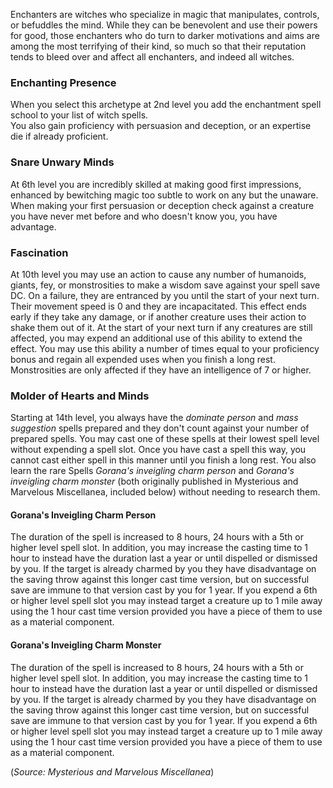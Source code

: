Enchanters are witches who specialize in magic that manipulates, controls, or befuddles the mind.  While they can be benevolent and use their powers for good, those enchanters who do turn to darker motivations and aims are among the most terrifying of their kind, so much so that their reputation tends to bleed over and affect all enchanters, and indeed all witches.
### Enchanting Presence
When you select this archetype at 2nd level you add the enchantment spell school to your list of witch spells. <br>
You also gain proficiency with persuasion and deception, or an expertise die if already proficient.

### Snare Unwary Minds
At 6th level you are incredibly skilled at making good first impressions, enhanced by bewitching magic too subtle to work on any but the unaware.  When making your first persuasion or deception check against a creature you have never met before and who doesn't know you, you have advantage.

### Fascination
At 10th level you may use an action to cause any number of humanoids, giants, fey, or monstrosities to make a wisdom save against your spell save DC.  On a failure, they are entranced by you until the start of your next turn. Their movement speed is 0 and they are incapacitated. This effect ends early if they take any damage, or if another creature uses their action to shake them out of it. At the start of your next turn if any creatures are still affected, you may expend an additional use of this ability to extend the effect. You may use this ability a number of times equal to your proficiency bonus and regain all expended uses when you finish a long rest. Monstrosities are only affected if they have an intelligence of 7 or higher.

### Molder of Hearts and Minds
Starting at 14th level, you always have the *dominate person* and *mass suggestion* spells prepared and they don't count against your number of prepared spells.  You may cast one of these spells at their lowest spell level without expending a spell slot. Once you have cast a spell this way, you cannot cast either spell in this manner until you finish a long rest. You also learn the rare Spells *Gorana's inveigling charm person* and *Gorana's inveigling charm monster* (both originally published in Mysterious and Marvelous Miscellanea, included below) without needing to research them.



#### Gorana's Inveigling Charm Person 
The duration of the spell is increased to 8 hours, 24 hours with a 5th or higher level spell slot. In addition, you may increase the casting time to 1 hour to instead have the duration last a year or until dispelled or dismissed by you. If the target is already charmed by you they have disadvantage on the saving throw against this longer cast time version, but on successful save are immune to that version cast by you for 1 year. If you expend a 6th or higher level spell slot you may instead target a creature up to 1 mile away using the 1 hour cast time version provided you have a piece of them to use as a material component.

#### Gorana's Inveigling Charm Monster
The duration of the spell is increased to 8 hours, 24 hours with a 5th or higher level spell slot. In addition, you may increase the casting time to 1 hour to instead have the duration last a year or until dispelled or dismissed by you. If the target is already charmed by you they have disadvantage on the saving throw against this longer cast time version, but on successful save are immune to that version cast by you for 1 year. If you expend a 6th or higher level spell slot you may instead target a creature up to 1 mile away using the 1 hour cast time version provided you have a piece of them to use as a material component.

(*Source: Mysterious and Marvelous Miscellanea*)